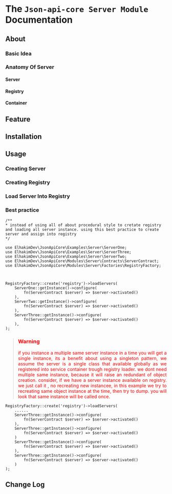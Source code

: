 # <h1>The ```Json-api-core Server Module``` Documentation</h1>
## About
### Basic Idea
### Anatomy Of Server
#### Server
#### Registry 
#### Container 
## Feature
## Installation
## Usage
### Creating Server
### Creating Registry
### Load Server Into Registry
### Best practice
```
/**
* instead of using all of about procedural style to cretate registry and loading all server instance. using this best practice to create server and assign into registry
*/

use ElhakimDev\JsonApiCore\Examples\Server\ServerOne;
use ElhakimDev\JsonApiCore\Examples\Server\ServerThree;
use ElhakimDev\JsonApiCore\Examples\Server\ServerTwo;
use ElhakimDev\JsonApiCore\Modules\Server\Contracts\ServerContract;
use ElhakimDev\JsonApiCore\Modules\Server\Factories\RegistryFactory;



RegistryFactory::create('registry')->loadServers(
    ServerOne::getInstance()->configure(
        fn(ServerContract $server) => $server->activated()
    ),
    ServerTwo::getInstance()->configure(
        fn(ServerContract $server) => $server->activated()
    ),
    ServerThree::getInstance()->configure(
        fn(ServerContract $server) => $server->activated()
    ),
);
```
> <h3 style="color: red; font-weight: bold;">Warning</h3 >
> <div style="text-align: justify; color: red;"> if you instance a multiple same server instance in a time you will get a single instance, its a benefit about using a singleton pattern, we assume the server is a single class that available globally as we registered into service container trough registry loader. we dont need multiple same instance, because it will raise an redundant of object creation. consider, if we have a server instance available on registry. we just call it , no recreating new instancee, in this example we try to recreating same object instance at the time, then try to dump. you will look that same instance will be called once.</div>
```
RegistryFactory::create('registry')->loadServers(
    ......
    ServerThree::getInstance()->configure(
        fn(ServerContract $server) => $server->activated()
    ),
    ServerThree::getInstance()->configure(
        fn(ServerContract $server) => $server->activated()
    )
    ServerThree::getInstance()->configure(
        fn(ServerContract $server) => $server->activated()
    ),
    ServerThree::getInstance()->configure(
        fn(ServerContract $server) => $server->activated()
    )
);
```
## Change Log